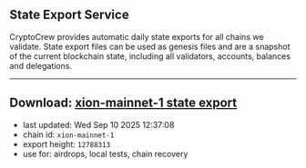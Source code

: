 ## State Export Service
CryptoCrew provides automatic daily state exports for all chains we validate. State export files can be used as genesis files and are a snapshot of the current blockchain state, including all validators, accounts, balances and delegations.

---
**Download: [xion-mainnet-1 state export](https://dl-eu2.ccvalidators.com/SERVICE/xion/xion-mainnet-1_export_12788313.json)**
---

- last updated: Wed Sep 10 2025 12:37:08
- chain id: `xion-mainnet-1`
- export height: `12788313`
- use for: airdrops, local tests, chain recovery
